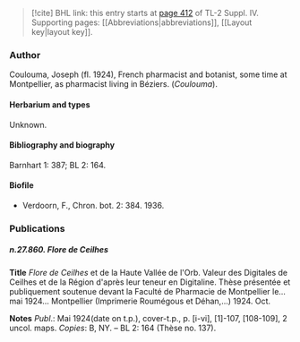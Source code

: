 > [!cite] BHL link: this entry starts at [page 412](https://www.biodiversitylibrary.org/item/103860#page/422/mode/1up) of TL-2 Suppl. IV.
> Supporting pages: [[Abbreviations|abbreviations]], [[Layout key|layout key]].

### Author

Coulouma, Joseph (fl. 1924), French pharmacist and botanist, some time at Montpellier, as pharmacist living in Béziers. (*Coulouma*).

#### Herbarium and types

Unknown.

#### Bibliography and biography

Barnhart 1: 387; BL 2: 164.

#### Biofile

- Verdoorn, F., Chron. bot. 2: 384. 1936.

### Publications

##### n.27.860. Flore de Ceilhes

**Title**
*Flore de Ceilhes* et de la Haute Vallée de l'Orb. Valeur des Digitales de Ceilhes et de la Région d'après leur teneur en Digitaline. Thèse présentée et publiquement soutenue devant la Faculté de Pharmacie de Montpellier le... mai 1924... Montpellier (Imprimerie Roumégous et Déhan,...) 1924. Oct.

**Notes**
*Publ*.: Mai 1924(date on t.p.), cover-t.p., p. \[i-vi\], \[1\]-107, \[108-109\], 2 uncol. maps. *Copies*: B, NY. – BL 2: 164 (Thèse no. 137).

